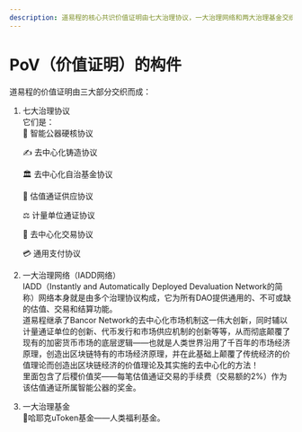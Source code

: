 ```yaml
---
description: 道易程的核心共识价值证明由七大治理协议，一大治理网络和两大治理基金交织而成。
---
```


# PoV（价值证明）的构件

道易程的价值证明由三大部分交织而成：

1.  七大治理协议\
    它们是：\
    📑 智能公器硬核协议

    ✍️ 去中心化铸造协议

    🏛️ 去中心化自治基金协议

    🔀 估值通证供应协议

    ⚖️ 计量单位通证协议

    💱 去中心化交易协议

    💳 通用支付协议
2. 一大治理网络（IADD网络）\
   IADD（Instantly and Automatically Deployed Devaluation Network的简称）网络本身就是由多个治理协议构成，它为所有DAO提供通用的、不可或缺的估值、交易和结算功能。\
   道易程继承了Bancor Network的去中心化市场机制这一伟大创新，同时辅以计量通证单位的创新、代币发行和市场供应机制的创新等等，从而彻底颠覆了现有的加密货币市场的底层逻辑——也就是人类世界沿用了千百年的市场经济原理，创造出区块链特有的市场经济原理，并在此基础上颠覆了传统经济的价值理论而创造出区块链经济的价值理论及其实施的去中心化的方法！\
   里面包含了后稷价值奖——每笔估值通证交易的手续费（交易额的2%）作为该估值通证所属智能公器的奖金。
3. 一大治理基金\
   💖哈耶克uToken基金——人类福利基金。
